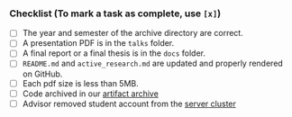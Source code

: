 ### Checklist (To mark a task as complete, use `[x]`)
- [ ] The year and semester of the archive directory are correct.
- [ ] A presentation PDF is in the `talks` folder.
- [ ] A final report or a final thesis is in the `docs` folder.
- [ ] `README.md` and `active_research.md` are updated and properly rendered on GitHub.
- [ ] Each pdf size is less than 5MB.
- [ ] Code archived in our [artifact archive](https://github.com/TUM-DSE/research-work-archive-artifacts)
- [ ] Advisor removed student account from the [server cluster](https://github.com/TUM-DSE/doctor-cluster-config)

<!-- If you have reasons not to complete some of above tasks, please write here -->
